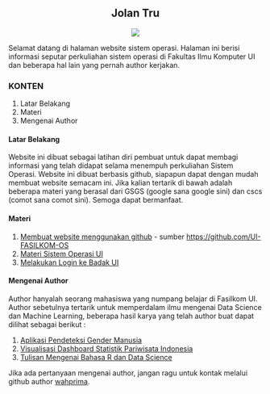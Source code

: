 <center> <h2> Jolan Tru </h2> </center>
  
<div align="center"> <img src="https://media.giphy.com/media/W0crByKlXhLlC/giphy.gif"> </div>
  
  
  
Selamat datang di halaman website sistem operasi. Halaman ini berisi informasi seputar perkuliahan sistem operasi di Fakultas Ilmu Komputer UI dan beberapa hal lain yang pernah author kerjakan.


### KONTEN

1. Latar Belakang
2. Materi
3. Mengenai Author


#### Latar Belakang

Website ini dibuat sebagai latihan diri pembuat untuk dapat membagi informasi yang telah didapat selama menempuh perkuliahan Sistem Operasi. Website ini dibuat berbasis github, siapapun dapat dengan mudah membuat website semacam ini. Jika kalian tertarik di bawah adalah beberapa materi yang berasal dari GSGS (google sana google sini) dan cscs (comot sana comot sini). Semoga dapat bermanfaat.

#### Materi

1. [Membuat website menggunakan github](https://extra182.vlsm.org/) - sumber https://github.com/UI-FASILKOM-OS 
2. [Materi Sistem Operasi UI](https://1drv.ms/u/s!AjAUCcP4ukTJgtRM5PvhDtC-KarQNQ?e=bMp1SD)
3. [Melakukan Login ke Badak UI](URLs/)


#### Mengenai Author

Author hanyalah seorang mahasiswa yang numpang belajar di Fasilkom UI.
Author sebetulnya tertarik untuk memperdalam ilmu mengenai Data Science dan Machine Learning, beberapa hasil karya yang telah author buat dapat dilihat sebagai berikut :

1. [Aplikasi Pendeteksi Gender Manusia](https://wahprima.shinyapps.io/voicedetector/)
2. [Visualisasi Dashboard Statistik Pariwisata Indonesia](https://wahprima.shinyapps.io/pesonaindonesia/)
3. [Tulisan Mengenai Bahasa R dan Data Science](https://rpubs.com/wahprima)

Jika ada pertanyaan mengenai author, jangan ragu untuk kontak melalui github author [wahprima](https://github.com/wahprima/).

